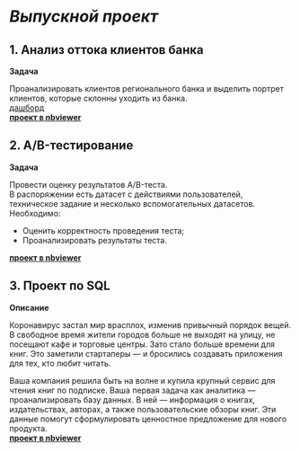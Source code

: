 # <i>Выпускной проект</i>


## <b>1. Анализ оттока клиентов банка</b>
<b>Задача</b><br/>

Проанализировать клиентов регионального банка и выделить портрет клиентов, которые склонны уходить из банка.<br/>
[дашборд](https://public.tableau.com/app/profile/senyanordwest/viz/final_dashb_punenko_da35/Dashboard1?publish=yes)<br/>
[<b>проект в nbviewer</b>](https://nbviewer.org/github/Senyanordwest/yandex.praktikum/blob/main/project_13_final/final_bank_churn_punenko_da_35.ipynb)


## <b>2. А/B-тестирование</b>
<b>Задача</b><br/>

Провести оценку результатов A/B-теста.<br/>
В распоряжении есть датасет с действиями пользователей, техническое задание и несколько вспомогательных датасетов. Необходимо:
* Оценить корректность проведения теста;
* Проанализировать результаты теста.

[<b>проект в nbviewer</b>](https://nbviewer.org/github/Senyanordwest/yandex.praktikum/blob/main/project_13_final/final_ab_test_punenko_da35.ipynb)



## <b>3. Проект по SQL</b>
<b>Описание</b><br/>

Коронавирус застал мир врасплох, изменив привычный порядок вещей. В свободное время жители городов больше не выходят на улицу, не посещают кафе и торговые центры. Зато стало больше времени для книг. Это заметили стартаперы — и бросились создавать приложения для тех, кто любит читать.

Ваша компания решила быть на волне и купила крупный сервис для чтения книг по подписке. Ваша первая задача как аналитика — проанализировать базу данных. В ней — информация о книгах, издательствах, авторах, а также пользовательские обзоры книг. Эти данные помогут сформулировать ценностное предложение для нового продукта.<br/>
[<b>проект в nbviewer</b>](https://nbviewer.org/github/Senyanordwest/yandex.praktikum/blob/main/project_13_final/final_sql_punenko_da35.ipynb)
